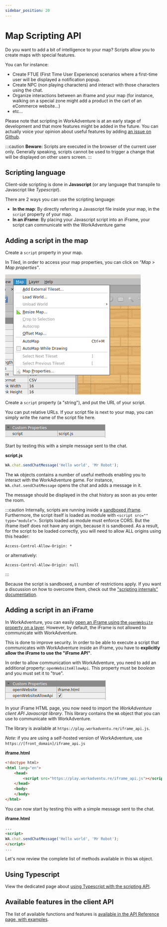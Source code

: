 ```yaml
---
sidebar_position: 20
---
```


# Map Scripting API

Do you want to add a bit of intelligence to your map? Scripts allow you to create maps with special features.

You can for instance:

*   Create FTUE (First Time User Experience) scenarios where a first-time user will be displayed a notification popup.
*   Create NPC (non playing characters) and interact with those characters using the chat.
*   Organize interactions between an iframe and your map (for instance, walking on a special zone might add a product in the cart of an eCommerce website...)
*   etc...

Please note that scripting in WorkAdventure is at an early stage of development and that more features might be added in the future. You can actually voice your opinion about useful features by adding [an issue on Github](https://github.com/thecodingmachine/workadventure/issues).

:::caution
**Beware:** Scripts are executed in the browser of the current user only. Generally speaking, scripts cannot be used to trigger a change that will be displayed on other users screen.
:::

## Scripting language

Client-side scripting is done in **Javascript** (or any language that transpile to Javascript like _Typescript_).

There are 2 ways you can use the scripting language:

*   **In the map**: By directly referring a Javascript file inside your map, in the `script` property of your map.
*   **In an iFrame**: By placing your Javascript script into an iFrame, your script can communicate with the WorkAdventure game

## Adding a script in the map

Create a `script` property in your map.

In Tiled, in order to access your map properties, you can click on _"Map > Map properties"_.

![The Map properties menu](images/map_properties.png)

Create a `script` property (a "string"), and put the URL of your script.

You can put relative URLs. If your script file is next to your map, you can simply write the name of the script file here.

![The script property](images/script_property.png)

Start by testing this with a simple message sent to the chat.

**script.js**
```javascript
WA.chat.sendChatMessage('Hello world', 'Mr Robot');
```

The `WA` objects contains a number of useful methods enabling you to interact with the WorkAdventure game. For instance, `WA.chat.sendChatMessage` opens the chat and adds a message in it.

The message should be displayed in the chat history as soon as you enter the room.

:::caution
Internally, scripts are running inside a [sandboxed iframe](https://blog.dareboost.com/en/2015/07/securing-iframe-sandbox-attribute/).
Furthermore, the script itself is loaded as module with `<script src="" type="module">`. Scripts loaded as module must enforce CORS.
But the iframe itself does not have any origin, because it is sandboxed. As a result, for the script to be loaded correctly,
you will need to allow ALL origins using this header:
```
Access-Control-Allow-Origin: *
```
or alternatively:
```
Access-Control-Allow-Origin: null
```
:::

Because the script is sandboxed, a number of restrictions apply. If you want a discussion on how to overcome them,
check out the ["scripting internals" documentation](scripting-internals.md).

## Adding a script in an iFrame

In WorkAdventure, you can easily [open an iFrame using the `openWebsite` property on a layer](../../map-building/tiled-editor/special-zones). However, by default, the iFrame is not allowed to communicate with WorkAdventure.

This is done to improve security. In order to be able to execute a script that communicates with WorkAdventure inside an iFrame, you have to **explicitly allow the iFrame to use the "iFrame API"**.

In order to allow communication with WorkAdventure, you need to add an additional property: `openWebsiteAllowApi`. This property must be _boolean_ and you must set it to "true".

![The openWebsiteAllowApi property](images/open_website_allow_api.png)

In your iFrame HTML page, you now need to import the _WorkAdventure client API Javascript library_. This library contains the `WA` object that you can use to communicate with WorkAdventure.

The library is available at `https://play.workadventu.re/iframe_api.js`.

_Note:_ if you are using a self-hosted version of WorkAdventure, use `https://[front_domain]/iframe_api.js`

**iframe.html**
```html
<!doctype html>
<html lang="en">
    <head>
        <script src="https://play.workadventu.re/iframe_api.js"></script>
    </head>
    <body>
    </body>
</html>
```

You can now start by testing this with a simple message sent to the chat.

**iframe.html**
```html
...
<script>
WA.chat.sendChatMessage('Hello world', 'Mr Robot');
</script>
...
```

Let's now review the complete list of methods available in this `WA` object.

## Using Typescript

View the dedicated page about [using Typescript with the scripting API](using-typescript).

## Available features in the client API

The list of available functions and features is [available in the API Reference page, with examples](references/).
